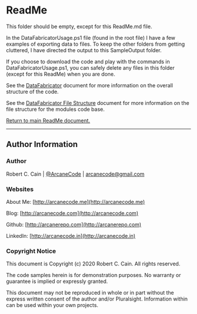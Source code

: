 # ReadMe

This folder should be empty, except for this ReadMe.md file.

In the DataFabricatorUsage.ps1 file (found in the root file) I have a few examples of exporting data to files. To keep the other folders from getting cluttered, I have directed the output to this SampleOutput folder.

If you choose to download the code and play with the commands in DataFabricatorUsage.ps1, you can safely delete any files in this folder (except for this ReadMe) when you are done.

See the [DataFabricator](./../Documentation/DataFabricator.md) document for more information on the overall structure of the code.

See the [DataFabricator File Structure](./../Documentation/DataFabricator-FileStructure.md) document for more information on the file structure for the modules code base.

[Return to main ReadMe document.](..\ReadMe.md)

---

## Author Information

### Author

Robert C. Cain | [@ArcaneCode](https://twitter.com/arcanecode) | arcanecode@gmail.com

### Websites

About Me: [http://arcanecode.me](http://arcanecode.me)

Blog: [http://arcanecode.com](http://arcanecode.com)

Github: [http://arcanerepo.com](http://arcanerepo.com)

LinkedIn: [http://arcanecode.in](http://arcanecode.in)

### Copyright Notice

This document is Copyright (c) 2020 Robert C. Cain. All rights reserved.

The code samples herein is for demonstration purposes. No warranty or guarantee is implied or expressly granted.

This document may not be reproduced in whole or in part without the express written consent of the author and/or Pluralsight. Information within can be used within your own projects.
